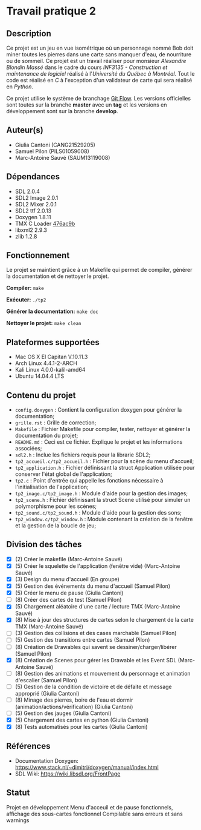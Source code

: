 # Travail pratique 2

## Description

Ce projet est un jeu en vue isométrique où un personnage nommé Bob doit miner toutes les pierres dans une carte sans manquer d'eau, de nourriture ou de sommeil. Ce projet est un travail réaliser pour monsieur *Alexandre Blondin Massé* dans le cadre du cours *INF3135 - Construction et maintenance de logiciel*  réalisé à l'*Université du Québec à Montréal*.
Tout le code est réalisé en *C* à l'exception d'un validateur de carte qui sera réalisé en *Python*.

Ce projet utilise le système de branchage [Git Flow](http://nvie.com/posts/a-successful-git-branching-model/). Les versions officielles sont toutes sur la branche **master** avec un **tag** et les versions en développement sont sur la branche **develop**.

## Auteur(s)

- Giulia Cantoni (CANG21529205)
- Samuel Pilon (PILS01059008)
- Marc-Antoine Sauvé (SAUM13119008)

## Dépendances

- SDL 2.0.4
- SDL2 Image 2.0.1
- SDL2 Mixer 2.0.1
- SDL2 ttf 2.0.13
- Doxygen 1.8.11
- TMX C Loader [476ac9b](https://github.com/baylej/tmx/commit/476ac9b6f84278af89dadb2ccc4131caaa855ffd)
- libxml2 2.9.3
- zlib 1.2.8

## Fonctionnement

Le projet se maintient grâce à un Makefile qui permet de compiler, générer la documentation et de nettoyer le projet.

**Compiler:**
```make```

**Exécuter:**
```./tp2```

**Générer la documentation:**
```make doc```

**Nettoyer le projet:**
```make clean```

## Plateformes supportées

- Mac OS X El Capitan V.10.11.3
- Arch Linux 4.4.1-2-ARCH
- Kali Linux 4.0.0-kalil-amd64
- Ubuntu 14.04.4 LTS

## Contenu du projet

- `config.doxygen` : Contient la configuration doxygen pour générer la documentation;
- `grille.rst` : Grille de correction;
- `Makefile` : Fichier Makefile pour compiler, tester, nettoyer et générer la documentation du projet;
- `README.md` : Ceci est ce fichier. Explique le projet et les informations associées;
- `sdl2.h` : Inclue les fichiers requis pour la librarie SDL2;
- `tp2_accueil.c/tp2_accueil.h` : Fichier pour la scène du menu d'accueil;
- `tp2_application.h` : Fichier définissant la struct Application utilisée pour conserver l'état global de l'application;
- `tp2.c` : Point d'entrée qui appelle les fonctions nécessaire à l'initialisation de l'application;
- `tp2_image.c/tp2_image.h` : Module d'aide pour la gestion des images;
- `tp2_scene.h` : Fichier définissant la struct Scene utilisé pour simuler un polymorphisme pour les scènes;
- `tp2_sound.c/tp2_sound.h` : Module d'aide pour la gestion des sons;
- `tp2_window.c/tp2_window.h` : Module contenant la création de la fenêtre et la gestion de la boucle de jeu;

## Division des tâches

- [X] (2) Créer le makefile (Marc-Antoine Sauvé)
- [X] (5) Créer le squelette de l'application (fenêtre vide) (Marc-Antoine Sauvé)
- [X] (3) Design du menu d'accueil (En groupe)
- [X] (5) Gestion des événements du menu d'accueil (Samuel Pilon)
- [X] (5) Créer le menu de pause (Giulia Cantoni)
- [ ] (8) Créer des cartes de test (Samuel Pilon)
- [X] (5) Chargement aléatoire d'une carte / lecture TMX (Marc-Antoine Sauvé)
- [X] (8) Mise à jour des structures de cartes selon le chargement de la carte TMX (Marc-Antoine Sauvé)
- [ ] (3) Gestion des collisions et des cases marchable (Samuel Pilon)
- [ ] (5) Gestion des transitions entre cartes (Samuel Pilon)
- [ ] (8) Création de Drawables qui savent se dessiner/charger/libérer (Samuel Pilon)
- [X] (8) Création de Scenes pour gérer les Drawable et les Event SDL (Marc-Antoine Sauvé)
- [ ] (8) Gestion des animations et mouvement du personnage et animation d'escalier (Samuel Pilon)
- [ ] (5) Gestion de la condition de victoire et de défaite et message approprié (Giulia Cantoni)
- [ ] (8) Minage des pierres, boire de l'eau et dormir (animation/actions/vérification) (Giulia Cantoni)
- [ ] (5) Gestion des jauges (Giulia Cantoni)
- [X] (5) Chargement des cartes en python (Giulia Cantoni)
- [X] (8) Tests automatisés pour les cartes (Giulia Cantoni)

## Références

- Documentation Doxygen: https://www.stack.nl/~dimitri/doxygen/manual/index.html
- SDL Wiki: https://wiki.libsdl.org/FrontPage

## Statut

Projet en développement
Menu d'acceuil et de pause fonctionnels, affichage des sous-cartes fonctionnel
Compilable sans erreurs et sans warnings
